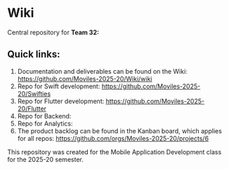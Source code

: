 # Wiki

Central repository for **Team 32:**

## Quick links:
1. Documentation and deliverables can be found on the Wiki: https://github.com/Moviles-2025-20/Wiki/wiki
2. Repo for Swift development: https://github.com/Moviles-2025-20/Swifties
3. Repo for Flutter development: https://github.com/Moviles-2025-20/Flutter
4. Repo for Backend:
5. Repo for Analytics:
6. The product backlog can be found in the Kanban board, which applies for all repos: https://github.com/orgs/Moviles-2025-20/projects/6

This repository was created for the Mobile Application Development class for the 2025-20 semester.
